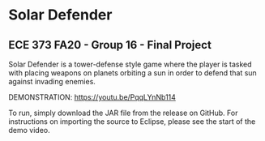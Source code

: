 # Solar Defender

## ECE 373 FA20 - Group 16 - Final Project

Solar Defender is a tower-defense style game where the player is tasked with placing weapons on planets orbiting a sun in order to defend that sun against invading enemies.

DEMONSTRATION: https://youtu.be/PqqLYnNb114

To run, simply download the JAR file from the release on GitHub. For instructions on importing the source to Eclipse, please see the start of the demo video.

